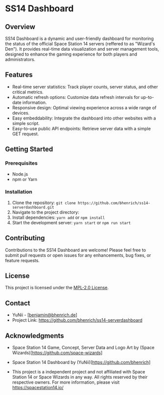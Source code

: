 # SS14 Dashboard

## Overview
SS14 Dashboard is a dynamic and user-friendly dashboard for monitoring the status of the official Space Station 14 servers (reffered to as "Wizard's Den"). It provides real-time data visualization and server management tools, designed to enhance the gaming experience for both players and administrators.

## Features
- Real-time server statistics: Track player counts, server status, and other critical metrics.
- Automatic refresh options: Customize data refresh intervals for up-to-date information.
- Responsive design: Optimal viewing experience across a wide range of devices.
- Easy embeddability: Integrate the dashboard into other websites with a simple script.
- Easy-to-use public API endpoints: Retrieve server data with a simple GET request.

## Getting Started

### Prerequisites
- Node.js
- npm or Yarn

### Installation
1. Clone the repository:
`git clone https://github.com/bhenrich/ss14-serverdashboard.git`
2. Navigate to the project directory:
3. Install dependencies:
`yarn add` or `npm install`
4. Start the development server:
`yarn start` or `npm run start`


## Contributing
Contributions to the SS14 Dashboard are welcome! Please feel free to submit pull requests or open issues for any enhancements, bug fixes, or feature requests.

## License
This project is licensed under the [MPL-2.0 License](LICENSE).

## Contact
- YuNii - [benjamin@bhenrich.de]
- Project Link: https://github.com/bhenrich/ss14-serverdashboard

## Acknowledgments
- Space Station 14 Game, Concept, Server Data and Logo Art by (Space Wizards)[https://github.com/space-wizards]
- Space Station 14 Dashboard by (YuNii)[https://github.com/bhenrich]

- This project is a independent project and not affiliated with Space Station 14 or Space Wizards in any way. All rights reserved by their respective owners. For more information, please visit https://spacestation14.io/
